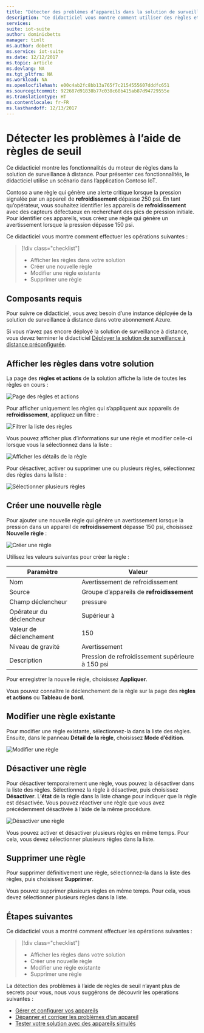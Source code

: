 ```yaml
---
title: "Détecter des problèmes d’appareils dans la solution de surveillance à distance - Azure | Microsoft Docs"
description: "Ce didacticiel vous montre comment utiliser des règles et des actions pour détecter automatiquement les problèmes d’appareils liés au seuil dans la solution de surveillance à distance."
services: 
suite: iot-suite
author: dominicbetts
manager: timlt
ms.author: dobett
ms.service: iot-suite
ms.date: 12/12/2017
ms.topic: article
ms.devlang: NA
ms.tgt_pltfrm: NA
ms.workload: NA
ms.openlocfilehash: e00c4ab2fc8bb13a765f7c2154555607dddfc651
ms.sourcegitcommit: 922687d91838b77c038c68b415ab87d94729555e
ms.translationtype: HT
ms.contentlocale: fr-FR
ms.lasthandoff: 12/13/2017
---
```

# <a name="detect-issues-using-threshold-based-rules"></a>Détecter les problèmes à l’aide de règles de seuil

Ce didacticiel montre les fonctionnalités du moteur de règles dans la solution de surveillance à distance. Pour présenter ces fonctionnalités, le didacticiel utilise un scénario dans l’application Contoso IoT.

Contoso a une règle qui génère une alerte critique lorsque la pression signalée par un appareil de **refroidissement** dépasse 250 psi. En tant qu’opérateur, vous souhaitez identifier les appareils de **refroidissement** avec des capteurs défectueux en recherchant des pics de pression initiale. Pour identifier ces appareils, vous créez une règle qui génère un avertissement lorsque la pression dépasse 150 psi.

Ce didacticiel vous montre comment effectuer les opérations suivantes :

>[!div class="checklist"]
> * Afficher les règles dans votre solution
> * Créer une nouvelle règle
> * Modifier une règle existante
> * Supprimer une règle

## <a name="prerequisites"></a>Composants requis

Pour suivre ce didacticiel, vous avez besoin d’une instance déployée de la solution de surveillance à distance dans votre abonnement Azure.

Si vous n’avez pas encore déployé la solution de surveillance à distance, vous devez terminer le didacticiel [Déployer la solution de surveillance à distance préconfigurée](iot-suite-remote-monitoring-deploy.md).

## <a name="view-the-rules-in-your-solution"></a>Afficher les règles dans votre solution

La page des **règles et actions** de la solution affiche la liste de toutes les règles en cours :

![Page des règles et actions](media/iot-suite-remote-monitoring-automate/rulesactions.png)

Pour afficher uniquement les règles qui s’appliquent aux appareils de **refroidissement**, appliquez un filtre :

![Filtrer la liste des règles](media/iot-suite-remote-monitoring-automate/rulesactionsfilter.png)

Vous pouvez afficher plus d’informations sur une règle et modifier celle-ci lorsque vous la sélectionnez dans la liste :

![Afficher les détails de la règle](media/iot-suite-remote-monitoring-automate/rulesactionsdetail.png)

Pour désactiver, activer ou supprimer une ou plusieurs règles, sélectionnez des règles dans la liste :

![Sélectionner plusieurs règles](media/iot-suite-remote-monitoring-automate/rulesactionsmultiselect.png)

## <a name="create-a-new-rule"></a>Créer une nouvelle règle

Pour ajouter une nouvelle règle qui génère un avertissement lorsque la pression dans un appareil de **refroidissement** dépasse 150 psi, choisissez **Nouvelle règle** :

![Créer une règle](media/iot-suite-remote-monitoring-automate/rulesactionsnewrule.png)

Utilisez les valeurs suivantes pour créer la règle :

| Paramètre          | Valeur                                 |
| ---------------- | ------------------------------------- |
| Nom             | Avertissement de refroidissement                       |
| Source           | Groupe d’appareils de **refroidissement**             |
| Champ déclencheur    | pressure                              |
| Opérateur du déclencheur | Supérieur à                          |
| Valeur de déclenchement    | 150                                   |
| Niveau de gravité   | Avertissement                               |
| Description      | Pression de refroidissement supérieure à 150 psi |

Pour enregistrer la nouvelle règle, choisissez **Appliquer**.

Vous pouvez connaître le déclenchement de la règle sur la page des **règles et actions** ou **Tableau de bord**.

## <a name="edit-an-existing-rule"></a>Modifier une règle existante

Pour modifier une règle existante, sélectionnez-la dans la liste des règles. Ensuite, dans le panneau **Détail de la règle**, choisissez **Mode d’édition**.

![Modifier une règle](media/iot-suite-remote-monitoring-automate/rulesactionsedit.png)

## <a name="disable-a-rule"></a>Désactiver une règle

Pour désactiver temporairement une règle, vous pouvez la désactiver dans la liste des règles. Sélectionnez la règle à désactiver, puis choisissez **Désactiver**. L’**état** de la règle dans la liste change pour indiquer que la règle est désactivée. Vous pouvez réactiver une règle que vous avez précédemment désactivée à l’aide de la même procédure.

![Désactiver une règle](media/iot-suite-remote-monitoring-automate/rulesactionsdisable.png)

Vous pouvez activer et désactiver plusieurs règles en même temps. Pour cela, vous devez sélectionner plusieurs règles dans la liste.

## <a name="delete-a-rule"></a>Supprimer une règle

Pour supprimer définitivement une règle, sélectionnez-la dans la liste des règles, puis choisissez **Supprimer**.

Vous pouvez supprimer plusieurs règles en même temps. Pour cela, vous devez sélectionner plusieurs règles dans la liste.

## <a name="next-steps"></a>Étapes suivantes

Ce didacticiel vous a montré comment effectuer les opérations suivantes :

<!-- Repeat task list from intro -->
>[!div class="checklist"]
> * Afficher les règles dans votre solution
> * Créer une nouvelle règle
> * Modifier une règle existante
> * Supprimer une règle

La détection des problèmes à l’aide de règles de seuil n’ayant plus de secrets pour vous, nous vous suggérons de découvrir les opérations suivantes :

* [Gérer et configurer vos appareils](./iot-suite-remote-monitoring-manage.md)
* [Dépanner et corriger les problèmes d’un appareil](./iot-suite-remote-monitoring-maintain.md)
* [Tester votre solution avec des appareils simulés](iot-suite-remote-monitoring-test.md)

<!-- Next tutorials in the sequence -->